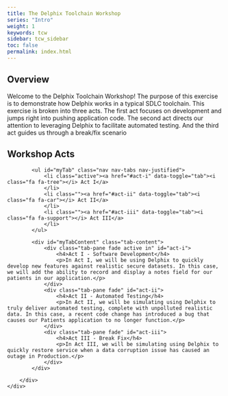 ```yaml
---
title: The Delphix Toolchain Workshop
series: "Intro"
weight: 1
keywords: tcw
sidebar: tcw_sidebar
toc: false
permalink: index.html
---
```

<div class="row">
    <div class="row">
    <div class="col-lg-12">
        <h2 class="page-header">Overview</h2>
        <p>Welcome to the Delphix Toolchain Workshop! The purpose of this exercise is to demonstrate how Delphix works in a typical SDLC toolchain. This exercise is broken into three acts. The first act focuses on development and jumps right into pushing application code. The second act directs our attention to leveraging Delphix to facilitate automated testing. And the third act guides us through a break/fix scenario</p>
    </div>
    <!-- Act Tabs -->
    <div class="row">
        <div class="col-lg-12">
            <h2 class="page-header">Workshop Acts</h2>
        </div>
        <div class="col-lg-12">

            <ul id="myTab" class="nav nav-tabs nav-justified">
                <li class="active"><a href="#act-i" data-toggle="tab"><i class="fa fa-tree"></i> Act I</a>
                </li>
                <li class=""><a href="#act-ii" data-toggle="tab"><i class="fa fa-car"></i> Act II</a>
                </li>
                <li class=""><a href="#act-iii" data-toggle="tab"><i class="fa fa-support"></i> Act III</a>
                </li>
            </ul>

            <div id="myTabContent" class="tab-content">
                <div class="tab-pane fade active in" id="act-i">
                    <h4>Act I - Software Development</h4>
                    <p>In Act I, we will be using Delphix to quickly develop new features against realistic secure datasets. In this case, we will add the ability to record and display a notes field for our patients in our application.</p>
                </div>
                <div class="tab-pane fade" id="act-ii">
                    <h4>Act II - Automated Testing</h4>
                    <p>In Act II, we will be simulating using Delphix to truly deliver automated testing, complete with unpolluted realistic data. In this case, a recent code change has introduced a bug that causes our Patients application to no longer function.</p>
                </div>
                <div class="tab-pane fade" id="act-iii">
                    <h4>Act III - Break Fix</h4>
                    <p>In Act III, we will be simulating using Delphix to quickly restore service when a data corruption issue has caused an outage in Production.</p>
                </div>
            </div>

        </div>
    </div>
</div>
